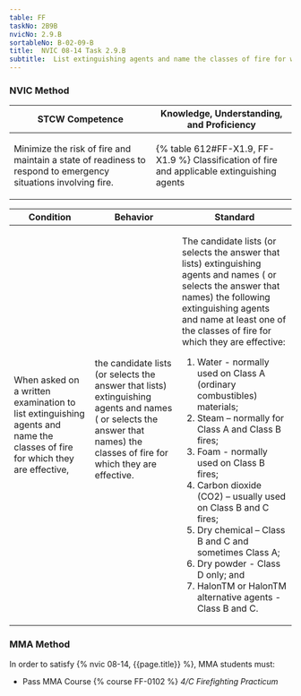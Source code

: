 ```yaml
---
table: FF
taskNo: 2B9B
nvicNo: 2.9.B 
sortableNo: B-02-09-B
title:  NVIC 08-14 Task 2.9.B 
subtitle:  List extinguishing agents and name the classes of fire for which they are effective (FF)
---
```






### NVIC Method

<a style="display:none;" onclick="togglevisibility('nvic_methods')" >Show NVIC method.</a>

<div id='nvic_methods' class='show'>

<table>
<thead>
<tr>
<th class='forty'> STCW Competence </th>
<th class='sixty'> Knowledge, Understanding, and Proficiency </th>
</tr>
</thead>

<tbody>
<tr><td markdown='1'>

Minimize the risk of fire and maintain a state of readiness to respond to emergency situations involving fire.

</td><td markdown='1'>

{% table 612#FF-X1.9, FF-X1.9 %} Classification of fire and applicable extinguishing agents

</td></tr>


</tbody>
</table>


<table>
<thead>
<tr><th class='twenty'>  Condition </th><th class='twenty'> Behavior </th><th  class='sixty'>Standard </th></tr>
</thead>
<tbody >



<tr><td markdown='1'>

When asked on a written examination to list extinguishing agents and name the classes of fire for which they are effective,

</td><td markdown='1'>

the candidate lists (or selects the answer that lists) extinguishing agents and names ( or selects the answer that names) the classes of fire for which they are effective.

<br>

<div class="tooltip" markdown='1'>



</div>


</td><td markdown='1'>

The candidate lists (or selects the answer that lists) extinguishing agents and names ( or selects the answer that names) the following extinguishing agents and name at least one of the classes of fire for which they are effective:
 
1.  Water - normally used on Class A (ordinary combustibles) materials; 
2.  Steam – normally for Class A and Class B fires; 
3.  Foam - normally used on Class B fires; 
4.  Carbon dioxide (CO2) – usually used on Class B and C fires; 
5.  Dry chemical – Class B and C and sometimes Class A; 
6.  Dry powder - Class D only; and 
7.  HalonTM or HalonTM alternative agents - Class B and C.

</td></tr>
</tbody>
</table>
</div>


### MMA Method

In order to satisfy  {% nvic 08-14, {{page.title}}  %}, MMA students must:

* Pass MMA Course {% course FF-0102 %}  *4/C Firefighting Practicum*